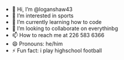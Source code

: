 - 👋 Hi, I’m @loganshaw43
- 👀 I’m interested in sports
- 🌱 I’m currently learning how to code
- 💞️ I’m looking to collaborate on everythinbg
- 📫 How to reach me at 226 583 6366
- 😄 Pronouns: he/him
- ⚡ Fun fact: i play highschool football
<!---
loganshaw43/loganshaw43 is a ✨ special ✨ repository because its `README.md` (this file) appears on your GitHub profile.
You can click the Preview link to take a look at your changes.
--->
